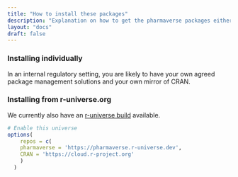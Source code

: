 ```yaml
---
title: "How to install these packages"
description: "Explanation on how to get the pharmaverse packages either individually or via r-universe.org."
layout: "docs"
draft: false
---
```


### Installing individually

In an internal regulatory setting, you are likely to have your own agreed package management solutions and your own mirror of CRAN.

### Installing from r-universe.org

We currently also have an [r-universe build](https://pharmaverse.r-universe.dev/ui#builds) available.

```r
# Enable this universe
options(
    repos = c(
    pharmaverse = 'https://pharmaverse.r-universe.dev',
    CRAN = 'https://cloud.r-project.org'
    )
  )
```
